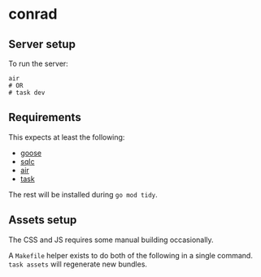 # conrad

> 

## Server setup

To run the server:

```shell
air
# OR
# task dev
```

## Requirements

This expects at least the following:

- [goose](https://github.com/pressly/goose)
- [sqlc](https://sqlc.dev)
- [air](https://github.com/cosmtrek/air)
- [task](https://taskfile.dev)

The rest will be installed during `go mod tidy`.

## Assets setup

The CSS and JS requires some manual building occasionally.

A `Makefile` helper exists to do both of the following in a single command.
`task assets` will regenerate new bundles.

